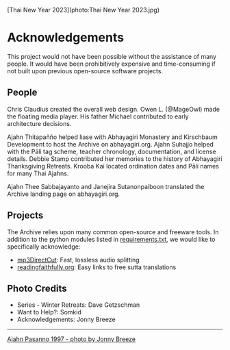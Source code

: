 [Thai New Year 2023](photo:Thai New Year 2023.jpg)
# Acknowledgements

This project would not have been possible without the assistance of many people. It would have been prohibitively expensive and time-consuming if not built upon previous open-source software projects.

## People
Chris Claudius created the overall web design. Owen L. (@MageOwl) made the floating media player. His father Michael contributed to early architecture decisions.

Ajahn Ṭhitapañño helped liase with Abhayagiri Monastery and Kirschbaum Development to host the Archive on abhayagiri.org. Ajahn Suhajjo helped with the Pāli tag scheme, teacher chronology, documentation, and license details. Debbie Stamp contributed her memories to the history of Abhayagiri Thanksgiving Retreats. Krooba Kai located ordination dates and Pāli names for many Thai Ajahns.

Ajahn Thee Sabbajayanto and Janejira Sutanonpaiboon translated the Archive landing page on abhayagiri.org.

## Projects
The Archive relies upon many common open-source and freeware tools. In addition to the python modules listed in [requirements.txt](https://github.com/Kaccana-Bhikkhu/qs-archive/blob/main/requirements.txt), we would like to specifically acknowledge:

- [mp3DirectCut](https://mpesch3.de/): Fast, lossless audio splitting
- [readingfaithfully.org](https://sutta.readingfaithfully.org/): Easy links to free sutta translations

## Photo Credits

- Series - Winter Retreats: Dave Getzschman
- Want to Help?: Somkid
- Acknowledgements: Jonny Breeze

-----

[Ajahn Pasanno 1997 - photo by Jonny Breeze](photo:AjahnPasanno1997byJonnyBreeze.jpg#small)
